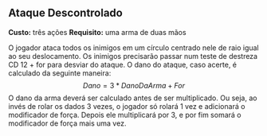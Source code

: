 ## Ataque Descontrolado

**Custo:** três ações
**Requisito:** uma arma de duas mãos

O jogador ataca todos os inimigos em um círculo centrado nele de raio igual ao seu deslocamento. Os inimigos precisarão passar num teste de destreza CD 12 + for para desviar do ataque. O dano do ataque, caso acerte, é calculado da seguinte maneira:
$$
Dano = 3*DanoDaArma + For
$$
O dano da arma deverá ser calculado antes de ser multiplicado. Ou seja, ao invés de rolar os dados 3 vezes, o jogador só rolará 1 vez e adicionará o modificador de força. Depois ele multiplicará por 3, e por fim somará o modificador de força mais uma vez.